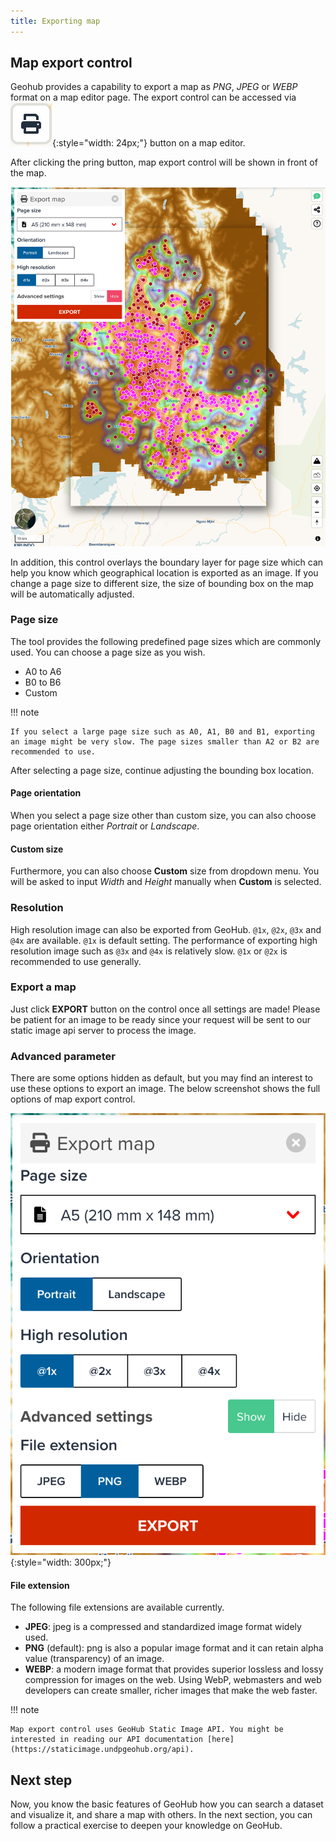 ```yaml
---
title: Exporting map
---
```


## Map export control

Geohub provides a capability to export a map as _PNG_, _JPEG_ or _WEBP_ format on a map editor page. The export control can be accessed via ![export_map_1.png](../assets/visualization/export_map_1.png){:style="width: 24px;"} button on a map editor.

After clicking the pring button, map export control will be shown in front of the map.

![Map export control in GeoHub](../assets/visualization/export_map_2.png)

In addition, this control overlays the boundary layer for page size which can help you know which geographical location is exported as an image. If you change a page size to different size, the size of bounding box on the map will be automatically adjusted.

### Page size

The tool provides the following predefined page sizes which are commonly used. You can choose a page size as you wish.

- A0 to A6
- B0 to B6
- Custom

!!! note

    If you select a large page size such as A0, A1, B0 and B1, exporting an image might be very slow. The page sizes smaller than A2 or B2 are recommended to use.

After selecting a page size, continue adjusting the bounding box location.

#### Page orientation

When you select a page size other than custom size, you can also choose page orientation either _Portrait_ or _Landscape_.

#### Custom size

Furthermore, you can also choose **Custom** size from dropdown menu. You will be asked to input _Width_ and _Height_ manually when **Custom** is selected.

### Resolution

High resolution image can also be exported from GeoHub. `@1x`, `@2x`, `@3x` and `@4x` are available. `@1x` is default setting. The performance of exporting high resolution image such as `@3x` and `@4x` is relatively slow. `@1x` or `@2x` is recommended to use generally.

### Export a map

Just click **EXPORT** button on the control once all settings are made! Please be patient for an image to be ready since your request will be sent to our static image api server to process the image.

### Advanced parameter

There are some options hidden as default, but you may find an interest to use these options to export an image. The below screenshot shows the full options of map export control.

![All options of map export control](../assets/visualization/export_map_3.png){:style="width: 300px;"}

#### File extension

The following file extensions are available currently.

- **JPEG**: jpeg is a compressed and standardized image format widely used.
- **PNG** (default): png is also a popular image format and it can retain alpha value (transparency) of an image.
- **WEBP**: a modern image format that provides superior lossless and lossy compression for images on the web. Using WebP, webmasters and web developers can create smaller, richer images that make the web faster.

!!! note

    Map export control uses GeoHub Static Image API. You might be interested in reading our API documentation [here](https://staticimage.undpgeohub.org/api).

## Next step

Now, you know the basic features of GeoHub how you can search a dataset and visualize it, and share a map with others. In the next section, you can follow a practical exercise to deepen your knowledge on GeoHub.
